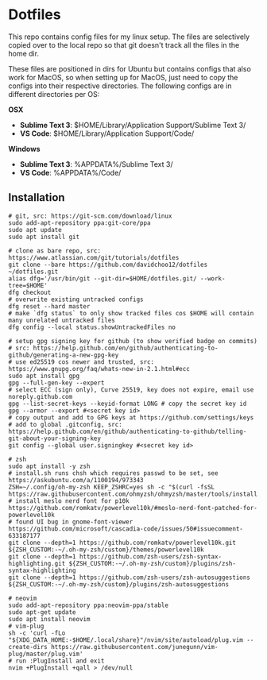 # Dotfiles
This repo contains config files for my linux setup. The files are selectively copied over to the local repo so that git doesn't track all the files in the home dir.

These files are positioned in dirs for Ubuntu but contains configs that also work for MacOS, so when setting up for MacOS, just need to copy the configs into their respective directories. The following configs are in different directories per OS:

**OSX**
- **Sublime Text 3**: $HOME/Library/Application Support/Sublime Text 3/
- **VS Code**: $HOME/Library/Application Support/Code/

**Windows**
- **Sublime Text 3**: %APPDATA%/Sublime Text 3/
- **VS Code**: %APPDATA%/Code/

## Installation

```
# git, src: https://git-scm.com/download/linux
sudo add-apt-repository ppa:git-core/ppa
sudo apt update
sudo apt install git

# clone as bare repo, src: https://www.atlassian.com/git/tutorials/dotfiles
git clone --bare https://github.com/davidchoo12/dotfiles ~/dotfiles.git
alias dfg='/usr/bin/git --git-dir=$HOME/dotfiles.git/ --work-tree=$HOME'
dfg checkout
# overwrite existing untracked configs
dfg reset --hard master
# make `dfg status` to only show tracked files cos $HOME will contain many unrelated untracked files
dfg config --local status.showUntrackedFiles no

# setup gpg signing key for github (to show verified badge on commits)
# src: https://help.github.com/en/github/authenticating-to-github/generating-a-new-gpg-key
# use ed25519 cos newer and trusted, src: https://www.gnupg.org/faq/whats-new-in-2.1.html#ecc
sudo apt install gpg
gpg --full-gen-key --expert
# select ECC (sign only), Curve 25519, key does not expire, email use noreply.github.com
gpg --list-secret-keys --keyid-format LONG # copy the secret key id
gpg --armor --export #<secret key id>
# copy output and add to GPG keys at https://github.com/settings/keys
# add to global .gitconfig, src: https://help.github.com/en/github/authenticating-to-github/telling-git-about-your-signing-key
git config --global user.signingkey #<secret key id>

# zsh
sudo apt install -y zsh
# install.sh runs chsh which requires passwd to be set, see https://askubuntu.com/a/1100194/973343
ZSH=~/.config/oh-my-zsh KEEP_ZSHRC=yes sh -c "$(curl -fsSL https://raw.githubusercontent.com/ohmyzsh/ohmyzsh/master/tools/install.sh)"
# install meslo nerd font for p10k https://github.com/romkatv/powerlevel10k/#meslo-nerd-font-patched-for-powerlevel10k
# found UI bug in gnome-font-viewer https://github.com/microsoft/cascadia-code/issues/50#issuecomment-633187177
git clone --depth=1 https://github.com/romkatv/powerlevel10k.git ${ZSH_CUSTOM:-~/.oh-my-zsh/custom}/themes/powerlevel10k
git clone --depth=1 https://github.com/zsh-users/zsh-syntax-highlighting.git ${ZSH_CUSTOM:-~/.oh-my-zsh/custom}/plugins/zsh-syntax-highlighting
git clone --depth=1 https://github.com/zsh-users/zsh-autosuggestions ${ZSH_CUSTOM:-~/.oh-my-zsh/custom}/plugins/zsh-autosuggestions

# neovim
sudo add-apt-repository ppa:neovim-ppa/stable
sudo apt-get update
sudo apt install neovim
# vim-plug
sh -c 'curl -fLo "${XDG_DATA_HOME:-$HOME/.local/share}"/nvim/site/autoload/plug.vim --create-dirs https://raw.githubusercontent.com/junegunn/vim-plug/master/plug.vim'
# run :PlugInstall and exit
nvim +PlugInstall +qall > /dev/null
```
